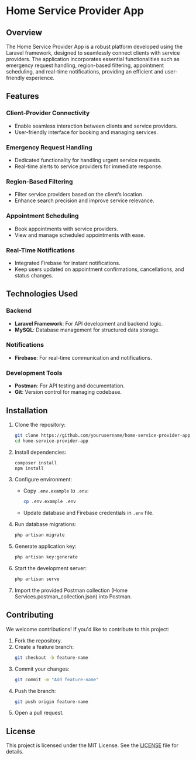 # Home Service Provider App

## Overview
The Home Service Provider App is a robust platform developed using the Laravel framework, designed to seamlessly connect clients with service providers. The application incorporates essential functionalities such as emergency request handling, region-based filtering, appointment scheduling, and real-time notifications, providing an efficient and user-friendly experience.

## Features

### Client-Provider Connectivity
- Enable seamless interaction between clients and service providers.
- User-friendly interface for booking and managing services.

### Emergency Request Handling
- Dedicated functionality for handling urgent service requests.
- Real-time alerts to service providers for immediate response.

### Region-Based Filtering
- Filter service providers based on the client’s location.
- Enhance search precision and improve service relevance.

### Appointment Scheduling
- Book appointments with service providers.
- View and manage scheduled appointments with ease.

### Real-Time Notifications
- Integrated Firebase for instant notifications.
- Keep users updated on appointment confirmations, cancellations, and status changes.

## Technologies Used

### Backend
- **Laravel Framework**: For API development and backend logic.
- **MySQL**: Database management for structured data storage.

### Notifications
- **Firebase**: For real-time communication and notifications.

### Development Tools
- **Postman**: For API testing and documentation.
- **Git**: Version control for managing codebase.


## Installation

1. Clone the repository:
    ```bash
    git clone https://github.com/yourusername/home-service-provider-app.git
    cd home-service-provider-app
    ```

2. Install dependencies:
    ```bash
    composer install
    npm install
    ```

3. Configure environment:
    - Copy `.env.example` to `.env`:
      ```bash
      cp .env.example .env
      ```
    - Update database and Firebase credentials in `.env` file.

4. Run database migrations:
    ```bash
    php artisan migrate
    ```

5. Generate application key:
    ```bash
    php artisan key:generate
    ```

6. Start the development server:
    ```bash
    php artisan serve
    ```

7. Import the provided Postman collection (Home Services.postman_collection.json) into Postman.


## Contributing

We welcome contributions! If you'd like to contribute to this project:

1. Fork the repository.
2. Create a feature branch:
    ```bash
    git checkout -b feature-name
    ```
3. Commit your changes:
    ```bash
    git commit -m "Add feature-name"
    ```
4. Push the branch:
    ```bash
    git push origin feature-name
    ```
5. Open a pull request.

## License

This project is licensed under the MIT License. See the [LICENSE](LICENSE) file for details.


